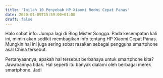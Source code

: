 ```yaml
---
title: 'Inilah 10 Penyebab HP Xiaomi Redmi Cepat Panas'
date: 2020-01-09T15:59:00+01:00
draft: false
---
```


  
Halo sobat info. Jumpa lagi di Blog Mister Songga. Pada kesempatan kali ini, mimin akan sedikit membagikan info tentang HP Xiaomi Cepat Panas. Mungkin hal ini juga sering sobat rasakan sebagai pengguna smartphone asal China tersebut.  
  
  
  
  
  
  
  
  
  
  
  
Pertanyaannya, apakah hal tersebut berbahaya untuk smartphone kita? Jawabannya tidak. Hal seperti itu banyak dialami oleh berbagai merek smartphone. Jadi